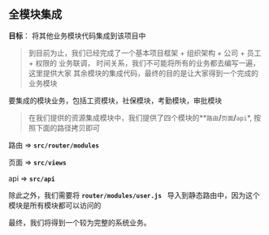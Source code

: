 ## 全模块集成

**目标**： 将其他业务模块代码集成到该项目中

> 到目前为止，我们已经完成了一个基本项目框架 + 组织架构 + 公司 + 员工  +  权限的 业务联调， 时间关系，我们不可能将所有的业务都去编写一遍，这里提供大家 其余模块的集成代码，最终的目的是让大家得到一个完成的业务模块

要集成的模块业务，包括工资模块，社保模块，考勤模块，审批模块

> 在我们提供的资源集成模块中，我们提供了四个模块的**`路由`**/**`页面`**/**`api`*, 按照下面的路径拷贝即可

路由 =>  **`src/router/modules`**

页面 =>  **`src/views`**

api  =>  **`src/api`**

除此之外，我们需要将 **`router/modules/user.js `** 导入到静态路由中，因为这个模块是所有模块都可以访问的

最终，我们将得到一个较为完整的系统业务。

